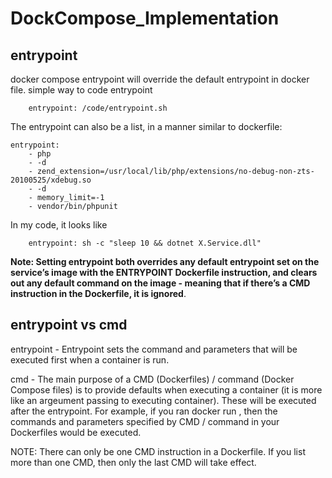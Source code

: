 # DockCompose_Implementation

## entrypoint
docker compose entrypoint will override the default entrypoint in docker file.
simple way to code entrypoint
```
    entrypoint: /code/entrypoint.sh
```
The entrypoint can also be a list, in a manner similar to dockerfile:
```
entrypoint:
    - php
    - -d
    - zend_extension=/usr/local/lib/php/extensions/no-debug-non-zts-20100525/xdebug.so
    - -d
    - memory_limit=-1
    - vendor/bin/phpunit
```
In my code, it looks like
```
    entrypoint: sh -c "sleep 10 && dotnet X.Service.dll"
```  

**Note: Setting entrypoint both overrides any default entrypoint set on the service’s image with the ENTRYPOINT Dockerfile instruction, and clears out any default command on the image - meaning that if there’s a CMD instruction in the Dockerfile, it is ignored**.

## entrypoint vs cmd

entrypoint - Entrypoint sets the command and parameters that will be executed first when a container is run.

cmd - The main purpose of a CMD (Dockerfiles) / command (Docker Compose files) is to provide defaults when executing a container (it is more like an argeument passing to executing container). These will be executed after the entrypoint.
For example, if you ran docker run <image>, then the commands and parameters specified by CMD / command in your Dockerfiles would be executed.
    
NOTE: There can only be one CMD instruction in a Dockerfile. If you list more than one CMD, then only the last CMD will take effect.

